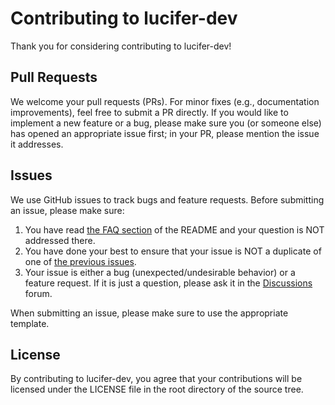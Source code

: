 # Contributing to lucifer-dev

Thank you for considering contributing to lucifer-dev!

## Pull Requests

We welcome your pull requests (PRs).
For minor fixes (e.g., documentation improvements), feel free to submit a PR directly.
If you would like to implement a new feature or a bug, please make sure you (or someone else) has opened an appropriate issue first; in your PR, please mention the issue it addresses.

## Issues

We use GitHub issues to track bugs and feature requests.
Before submitting an issue, please make sure:

1. You have read [the FAQ section](FAQ.md) of the README and your question is NOT addressed there.
2. You have done your best to ensure that your issue is NOT a duplicate of one of [the previous issues](https://github.com/Sour-abh-Raj/lucifer-dev/issues).
3. Your issue is either a bug (unexpected/undesirable behavior) or a feature request.
   If it is just a question, please ask it in the [Discussions](https://github.com/Sour-abh-Raj/lucifer-dev/discussions) forum.

When submitting an issue, please make sure to use the appropriate template.

## License

By contributing to lucifer-dev, you agree that your contributions will be licensed
under the LICENSE file in the root directory of the source tree.
